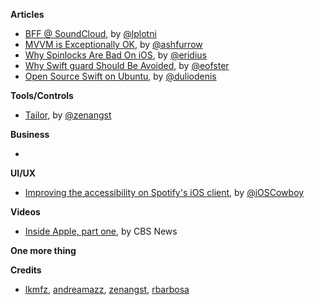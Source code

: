 **Articles**


* [BFF @ SoundCloud](https://www.thoughtworks.com/insights/blog/bff-soundcloud), by [@lplotni](http://twitter.com/lplotni)
* [MVVM is Exceptionally OK](https://ashfurrow.com/blog/mvvm-is-exceptionally-ok/), by [@ashfurrow](https://twitter.com/ashfurrow)
* [Why Spinlocks Are Bad On iOS](http://engineering.postmates.com/Spinlocks-Considered-Harmful-On-iOS/), by [@eridius](https://twitter.com/eridius)
* [Why Swift guard Should Be Avoided](https://medium.com/swift-programming/why-swift-guard-should-be-avoided-484cfc2603c5#.14aq431d1), by [@eofster](https://twitter.com/eofster)
* [Open Source Swift on Ubuntu](https://medium.com/@duliodenis/open-source-swift-on-ubuntu-6a01f4a32e4b#.llvd4o1tg), by [@duliodenis](https://twitter.com/duliodenis)

**Tools/Controls**

* [Tailor](https://github.com/zenangst/Tailor), by [@zenangst](https://twitter.com/zenangst)

**Business**

* 


**UI/UX**

* [Improving the accessibility on Spotify's iOS client](https://labs.spotify.com/2015/11/11/improving-the-accessibility-on-our-ios-client/), by [@iOSCowboy](http:s//twitter.com/iOSCowboy)


**Videos**

* [Inside Apple, part one](http://www.cbsnews.com/videos/inside-apple-part-one/), by CBS News

**One more thing**


**Credits**

* [lkmfz](https://github.com/lkmfz), [andreamazz](https://github.com/andreamazz), [zenangst](https://github.com/zenangst), [rbarbosa](https://github.com/rbarbosa) 
